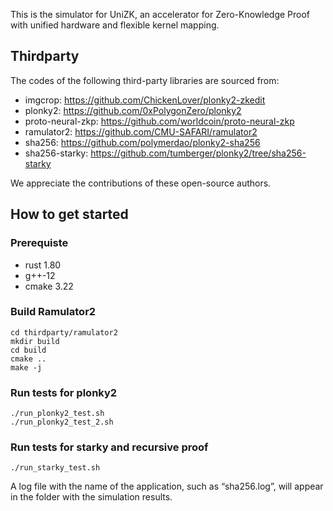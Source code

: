 This is the simulator for UniZK, an accelerator for  Zero-Knowledge Proof with unified hardware and flexible kernel mapping.

## Thirdparty
The codes of the following third-party libraries are sourced from:
- imgcrop: <https://github.com/ChickenLover/plonky2-zkedit>
- plonky2: <https://github.com/0xPolygonZero/plonky2>
- proto-neural-zkp: <https://github.com/worldcoin/proto-neural-zkp>
- ramulator2: <https://github.com/CMU-SAFARI/ramulator2>
- sha256: <https://github.com/polymerdao/plonky2-sha256>
- sha256-starky: <https://github.com/tumberger/plonky2/tree/sha256-starky>

We appreciate the contributions of these open-source authors.

## How to get started
### Prerequiste
- rust 1.80
- g++-12
- cmake 3.22

### Build Ramulator2
```
cd thirdparty/ramulator2
mkdir build
cd build
cmake ..
make -j
```
### Run tests for plonky2
```
./run_plonky2_test.sh
./run_plonky2_test_2.sh
```
### Run tests for starky and recursive proof
```
./run_starky_test.sh
```

A log file with the name of the application, such as “sha256.log”, will appear in the folder with the simulation results.